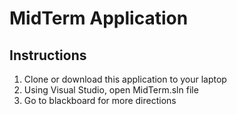 # MidTerm Application

## Instructions

1. Clone or download this application to your laptop
1. Using Visual Studio, open MidTerm.sln file
1. Go to blackboard for more directions
